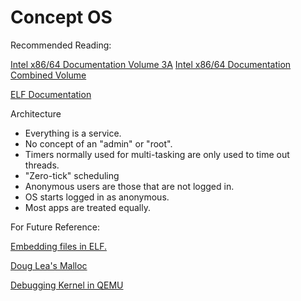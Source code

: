 # Concept OS

Recommended Reading:

[Intel x86/64 Documentation Volume 3A](https://www.intel.com/content/dam/support/us/en/documents/processors/pentium4/sb/25366821.pdf#page72)
[Intel x86/64 Documentation Combined Volume](https://cdrdv2-public.intel.com/812392/325462-sdm-vol-1-2abcd-3abcd-4.pdf)

[ELF Documentation](https://wiki.osdev.org/ELF)

Architecture

- Everything is a service.
- No concept of an "admin" or "root".
- Timers normally used for multi-tasking are only used to time out threads.
- "Zero-tick" scheduling
- Anonymous users are those that are not logged in.
- OS starts logged in as anonymous.
- Most apps are treated equally.

For Future Reference:

[Embedding files in ELF.](https://stackoverflow.com/questions/5479691/is-there-any-standard-way-of-embedding-resources-into-linux-executable-image)

[Doug Lea's Malloc](https://gee.cs.oswego.edu/pub/misc)

[Debugging Kernel in QEMU](https://wiki.osdev.org/How_Do_I_Use_A_Debugger_With_My_OS)

